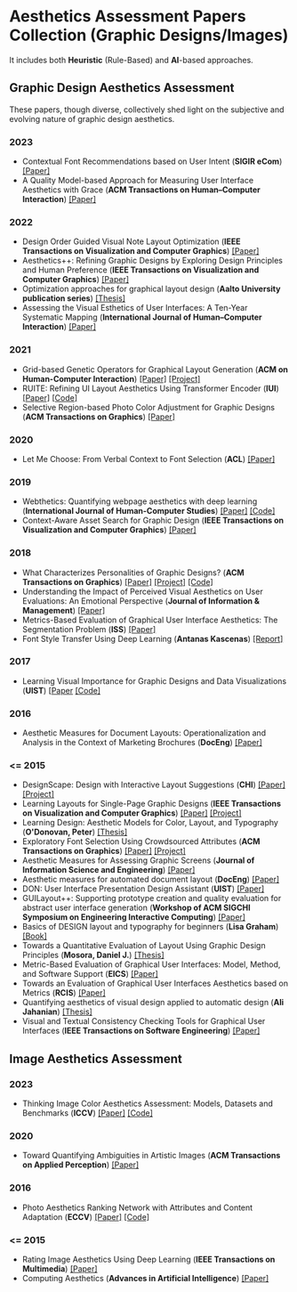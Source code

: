 # Aesthetics Assessment Papers Collection (Graphic Designs/Images)
It includes both **Heuristic** (Rule-Based) and **AI**-based approaches.

## Graphic Design Aesthetics Assessment
These papers, though diverse, collectively shed light on the subjective and evolving nature of graphic design aesthetics.
### 2023
- Contextual Font Recommendations based on User Intent (**SIGIR eCom**) [[Paper]](https://arxiv.org/abs/2306.08188)
- A Quality Model-based Approach for Measuring User Interface Aesthetics with Grace (**ACM Transactions on Human–Computer Interaction**) [[Paper]](https://dl.acm.org/doi/10.1145/3593224)
### 2022
- Design Order Guided Visual Note Layout Optimization (**IEEE Transactions on Visualization and Computer Graphics**) [[Paper]](https://ieeexplore.ieee.org/document/9767765)
- Aesthetics++: Refining Graphic Designs by Exploring Design Principles and Human Preference (**IEEE Transactions on Visualization and Computer Graphics**) [[Paper]](https://ieeexplore.ieee.org/document/9714170)
- Optimization approaches for graphical layout design (**Aalto University publication series**) [[Thesis]](https://aaltodoc.aalto.fi/items/7a4a9393-922c-49ff-b6f5-9ee54b196bee)
- Assessing the Visual Esthetics of User Interfaces: A Ten-Year Systematic Mapping (**International Journal of Human–Computer Interaction**) [[Paper]](https://www.tandfonline.com/doi/abs/10.1080/10447318.2021.1926118)
### 2021
- Grid-based Genetic Operators for Graphical Layout Generation (**ACM on Human-Computer Interaction**) [[Paper]](https://dl.acm.org/doi/abs/10.1145/3461730) [[Project]](https://userinterfaces.aalto.fi/grid_nsga/)
- RUITE: Refining UI Layout Aesthetics Using Transformer Encoder (**IUI**) [[Paper]](https://dl.acm.org/doi/10.1145/3397482.3450716) [[Code]](https://github.com/vinothpandian/RUITE)
- Selective Region-based Photo Color Adjustment for Graphic Designs (**ACM Transactions on Graphics**) [[Paper]](https://dl.acm.org/doi/abs/10.1145/3447647)
### 2020
- Let Me Choose: From Verbal Context to Font Selection (**ACL**) [[Paper]](https://arxiv.org/abs/2005.01151)
### 2019
- Webthetics: Quantifying webpage aesthetics with deep learning (**International Journal of Human-Computer Studies**) [[Paper]](https://www.cse.cuhk.edu.hk/~qdou/papers/2019/%5B2019%5D%5BIJHCS%5DWebthetics-Webpage%20Aesthetics%20Quantification%20with%20Deep%20Learning.pdf) [[Code]](https://github.com/carrenD/Webthetics)
- Context-Aware Asset Search for Graphic Design (**IEEE Transactions on Visualization and Computer Graphics**) [[Paper]](https://ieeexplore.ieee.org/document/8371268)
### 2018
- What Characterizes Personalities of Graphic Designs? (**ACM Transactions on Graphics**) [[Paper]](https://dl.acm.org/doi/10.1145/3197517.3201355) [[Project]](http://nxzhao.com/projects/design_personality/) [[Code]](https://github.com/sahilg06/What-Characterizes-Personalities-of-Graphic-Designs)
- Understanding the Impact of Perceived Visual Aesthetics on User Evaluations: An Emotional Perspective (**Journal of Information & Management**) [[Paper]](https://www.sciencedirect.com/science/article/abs/pii/S0378720618301502)
- Metrics-Based Evaluation of Graphical User Interface Aesthetics: The Segmentation Problem (**ISS**) [[Paper]](https://dl.acm.org/doi/10.1145/3280295.3281747)
- Font Style Transfer Using Deep Learning (**Antanas Kascenas**) [[Report]](https://project-archive.inf.ed.ac.uk/ug4/20181137/ug4_proj.pdf)
### 2017
- Learning Visual Importance for Graphic Designs and Data Visualizations (**UIST**) [[Paper](https://arxiv.org/abs/1708.02660) [[Code]](https://github.com/cvzoya/visimportance)
### 2016
- Aesthetic Measures for Document Layouts: Operationalization and Analysis in the Context of Marketing Brochures (**DocEng**) [[Paper]](https://dl.acm.org/doi/10.1145/2960811.2960821)
### <= 2015
- DesignScape: Design with Interactive Layout Suggestions (**CHI**) [[Paper]](https://www.dgp.toronto.edu/~donovan/design/designscape.pdf) [[Project]](https://www.dgp.toronto.edu/~donovan/design/index.html)
- Learning Layouts for Single-Page Graphic Designs (**IEEE Transactions on Visualization and Computer Graphics**) [[Paper]](https://ieeexplore.ieee.org/document/6777138) [[Project]](https://www.dgp.toronto.edu/~donovan/layout/)
- Learning Design: Aesthetic Models for Color, Layout, and Typography (**O'Donovan, Peter**) [[Thesis]](https://tspace.library.utoronto.ca/handle/1807/69465)
- Exploratory Font Selection Using Crowdsourced Attributes (**ACM Transactions on Graphics**) [[Paper]](https://dl.acm.org/doi/10.1145/2601097.2601110) [[Project]](https://www.dgp.toronto.edu/~donovan/font/)
- Aesthetic Measures for Assessing Graphic Screens (**Journal of Information Science and Engineering**) [[Paper]](https://www.researchgate.net/publication/220587460_Aesthetic_Measures_for_Assessing_Graphic_Screens)
- Aesthetic measures for automated document layout (**DocEng**) [[Paper]](https://dl.acm.org/doi/abs/10.1145/1030397.1030419)
- DON: User Interface Presentation Design Assistant (**UIST**) [[Paper]](https://dl.acm.org/doi/10.1145/97924.97926)
-  GUILayout++: Supporting prototype creation and quality evaluation for abstract user interface generation (**Workshop of ACM SIGCHI Symposium on Engineering Interactive Computing**) [[Paper]](https://www.dsi.uclm.es/personal/victormanuellopez/mipagina/archivos/usiXML2010.pdf)
- Basics of DESIGN layout and typography for beginners (**Lisa Graham**) [[Book]](https://www.academia.edu/41866485/basics_of_DESIGN_layout_and_typography_for_beginners_second_edition)
- Towards a Quantitative Evaluation of Layout Using Graphic Design Principles (**Mosora, Daniel J.**) [[Thesis]](https://etd.ohiolink.edu/acprod/odb_etd/etd/r/1501/10?clear=10&p10_accession_num=ksuhonors1335904244)
- Metric-Based Evaluation of Graphical User Interfaces: Model, Method, and Software Support (**EICS**) [[Paper]](https://dl.acm.org/doi/10.1145/2494603.2480331)
- Towards an Evaluation of Graphical User Interfaces Aesthetics based on Metrics (**RCIS**) [[Paper]](https://ieeexplore.ieee.org/document/6861050)
- Quantifying aesthetics of visual design applied to automatic design (**Ali Jahanian**) [[Thesis]](https://docs.lib.purdue.edu/open_access_dissertations/295/)
- Visual and Textual Consistency Checking Tools for Graphical User Interfaces (**IEEE Transactions on Software Engineering**) [[Paper]](https://ieeexplore.ieee.org/xpl/RecentIssue.jsp?punumber=32)

## Image Aesthetics Assessment
### 2023
- Thinking Image Color Aesthetics Assessment: Models, Datasets and Benchmarks (**ICCV**) [[Paper]](https://openaccess.thecvf.com/content/ICCV2023/papers/He_Thinking_Image_Color_Aesthetics_Assessment_Models_Datasets_and_Benchmarks_ICCV_2023_paper.pdf) [[Code]](https://github.com/woshidandan/Image-Color-Aesthetics-Assessment)
### 2020
- Toward Quantifying Ambiguities in Artistic Images (**ACM Transactions on Applied Perception**) [[Paper]](https://arxiv.org/abs/2008.09688)
### 2016
- Photo Aesthetics Ranking Network with Attributes and Content Adaptation (**ECCV**) [[Paper]](https://arxiv.org/abs/1606.01621) [[Code]](https://github.com/aimerykong/deepImageAestheticsAnalysis)
### <= 2015
- Rating Image Aesthetics Using Deep Learning (**IEEE Transactions on Multimedia**) [[Paper]](https://ieeexplore.ieee.org/document/7243357)
- Computing Aesthetics (**Advances in Artificial Intelligence**) [[Paper]](https://link.springer.com/chapter/10.1007/10692710_23)


  
  
